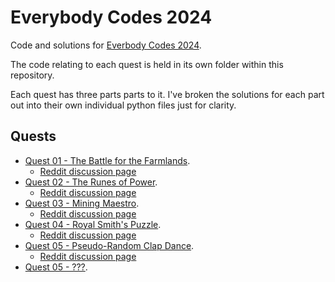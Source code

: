 # Everybody Codes 2024

Code and solutions for [Everbody Codes 2024](https://everybody.codes/event/2024/quests).

The code relating to each quest is held in its own folder within this repository.

Each quest has three parts parts to it. I've broken the solutions for each part out into their own individual python files just for clarity.

## Quests

  * [Quest 01 - The Battle for the Farmlands](./quest_01/README.md).
    * [Reddit discussion page](https://www.reddit.com/r/everybodycodes/comments/1gjro4x/2024_q1_solution_spotlight/)
  * [Quest 02 - The Runes of Power](./quest_02/README.md).
    * [Reddit discussion page](https://www.reddit.com/r/everybodycodes/comments/1gkkae5/2024_q2_solution_spotlight/)
  * [Quest 03 - Mining Maestro](./quest_03/README.md).
    * [Reddit discussion page](https://www.reddit.com/r/everybodycodes/comments/1gld7e3/2024_q3_solution_spotlight/)
  * [Quest 04 - Royal Smith's Puzzle](./quest_04/README.md).
    * [Reddit discussion page](https://www.reddit.com/r/everybodycodes/comments/1gm4sic/2024_q4_solution_spotlight/)
  * [Quest 05 - Pseudo-Random Clap Dance](./quest_05/README.md).
    * [Reddit discussion page](https://www.reddit.com/r/everybodycodes/comments/1gmwffb/2024_q5_solution_spotlight/)
  * [Quest 05 - ???](./quest_06/README.md).